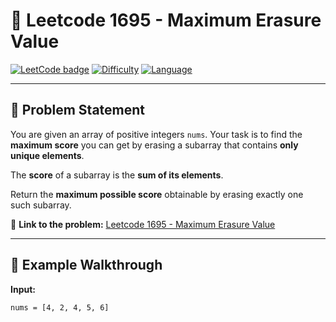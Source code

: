 # 🌟 Leetcode 1695 - Maximum Erasure Value

[![LeetCode badge](https://img.shields.io/badge/LeetCode-1695-blue.svg?logo=leetcode&logoColor=white)](https://leetcode.com/problems/maximum-erasure-value/)
[![Difficulty](https://img.shields.io/badge/Difficulty-Medium-yellow.svg)](https://leetcode.com/problems/maximum-erasure-value/)
[![Language](https://img.shields.io/badge/Language-Java-orange.svg)](https://www.java.com/)

---

## 📌 Problem Statement

You are given an array of positive integers `nums`. Your task is to find the **maximum score** you can get by erasing a subarray that contains **only unique elements**.

The **score** of a subarray is the **sum of its elements**.

Return the **maximum possible score** obtainable by erasing exactly one such subarray.

🔗 **Link to the problem:** [Leetcode 1695 - Maximum Erasure Value](https://leetcode.com/problems/maximum-erasure-value/)

---

## 🧠 Example Walkthrough

**Input:**  
```text
nums = [4, 2, 4, 5, 6]
